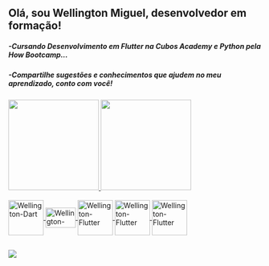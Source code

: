 
  
##  Olá, sou Wellington Miguel, desenvolvedor em formação!
##### -Cursando Desenvolvimento em Flutter na Cubos Academy e Python pela How Bootcamp...
##### -Compartilhe sugestões e conhecimentos que ajudem no meu aprendizado, conto com você!
<div align = "justify">
  <a href="https://github.com/Wellington-Miguel">
  <img height = "180em" src = "https://github-readme-stats.vercel.app/api?username=Wellington-Miguel&show_icons=true&theme=tokyonight&include_all_commits=true&count_private=true" /> 
    <img height = "180em" src = "https://github-readme-stats.vercel.app/api/top-langs/?username=Wellington-Miguel&layout=compact&langs_count=7&theme=tokyonight" />
</div>
<div style = "display: inline_block"> <br>
  <img align = "center" alt = "Wellington-Dart" height = "70" width = "70" src = "https://cdn.jsdelivr.net/gh/devicons/devicon/icons/dart/dart-original-wordmark.svg">
   <img align = "center" alt = "Wellington-Flutter" height = "40" width = "60" src = "https://cdn.jsdelivr.net/gh/devicons/devicon/icons/flutter/flutter-original.svg">
  <img align = "center" alt = "Wellington-Flutter" height = "70" width = "70" src = "https://cdn.jsdelivr.net/gh/devicons/devicon/icons/git/git-original-wordmark.svg">
  <img align = "center" alt = "Wellington-Flutter" height = "70" width = "70"  src="https://cdn.jsdelivr.net/gh/devicons/devicon/icons/linux/linux-original.svg" />
 <img  align = "center" alt = "Wellington-Flutter" height = "70" width = "70" src="https://cdn.jsdelivr.net/gh/devicons/devicon/icons/python/python-original-wordmark.svg" />

  
##
 
<div> 
  <a href="https://www.linkedin.com/in/wellington-m-408313103/" target="_parent"> <img src = "https://img.shields.io/badge/LinkedIn-0077B5?style=for-the-badge&logo=linkedin&logoColor=white"> </a>
